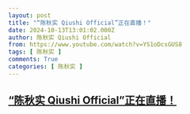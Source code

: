 ```yaml
---
layout: post
title: "“陈秋实 Qiushi Official”正在直播！"
date: 2024-10-13T13:01:02.000Z
author: 陈秋实 Qiushi Official
from: https://www.youtube.com/watch?v=YS1oDcsGUS8
tags: [ 陈秋实 ]
comments: True
categories: [ 陈秋实 ]
---
```

<!--1728824462000-->
[“陈秋实 Qiushi Official”正在直播！](https://www.youtube.com/watch?v=YS1oDcsGUS8)
------

<div>

</div>
